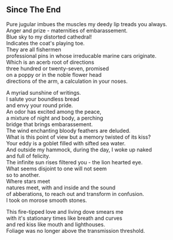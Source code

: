 Since The End
-------------
Pure jugular imbues the muscles my deedy lip treads you always.  
Anger and prize - maternities of embarassement.  
Blue sky to my distorted cathedral!  
Indicates the coat's playing toe.  
They are all fishermen  
professional pins in whose irreducable marine cars originate.  
Which is an acerb root of directions  
three hundred or twenty-seven, promised  
on a poppy or in the noble flower head  
directions of the arm, a calculation in your noses.  
  
A myriad sunshine of writings.  
I salute your boundless bread  
and envy your round pride.  
An odor has excited among the peace,  
a mixture of night and body, a perching  
bridge that brings embarassement.  
The wind enchanting bloody feathers are deluded.  
What is this point of view but a memory twisted of its kiss?  
Your eddy is a goblet filled with sifted sea water.  
And outside my hammock, during the day, I woke up naked  
and full of felicity.  
The infinite sun rises filtered you - the lion hearted eye.  
What seems disjoint to one will not seem  
so to another.  
Where stars meet  
natures meet, with and inside and the sound  
of abberations, to reach out and transform in confusion.  
I took on morose smooth stones.  
  
This fire-tipped love and living dove smears me  
with it's stationary times like breath and curves  
and red kiss like mouth and lighthouses.  
Foliage was no longer above the transmission threshold.  
